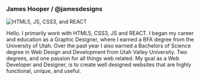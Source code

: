 ### James Hooper / @jamesdesigns


<img src="https://www.artistjameshooper.com/img/my-skills.png" alt="HTML5, JS, CSS3, and REACT" />

Hello. I primarily work with HTML5, CSS3, JS and REACT. I began my career and education as a Graphic Designer, where I earned a BFA degree from the University of Utah. Over the past year I also earned a Bachelors of Science degree in Web Design and Development from Utah Valley University. Two degrees, and one passion for all things web related. My goal as a Web Developer and Designer, is to create well designed websites that are highly functional, unique, and useful. 



